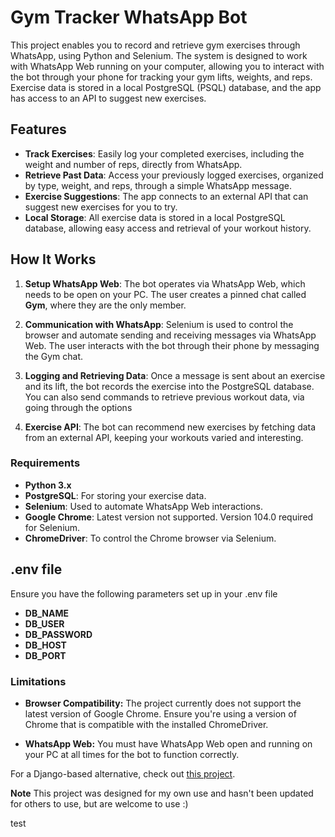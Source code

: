 # Gym Tracker WhatsApp Bot

This project enables you to record and retrieve gym exercises through WhatsApp, using Python and Selenium. The system is designed to work with WhatsApp Web running on your computer, allowing you to interact with the bot through your phone for tracking your gym lifts, weights, and reps. Exercise data is stored in a local PostgreSQL (PSQL) database, and the app has access to an API to suggest new exercises.

## Features

- **Track Exercises**: Easily log your completed exercises, including the weight and number of reps, directly from WhatsApp.
- **Retrieve Past Data**: Access your previously logged exercises, organized by type, weight, and reps, through a simple WhatsApp message.
- **Exercise Suggestions**: The app connects to an external API that can suggest new exercises for you to try.
- **Local Storage**: All exercise data is stored in a local PostgreSQL database, allowing easy access and retrieval of your workout history.

## How It Works

1. **Setup WhatsApp Web**: The bot operates via WhatsApp Web, which needs to be open on your PC. The user creates a pinned chat called **Gym**, where they are the only member.
   
2. **Communication with WhatsApp**: Selenium is used to control the browser and automate sending and receiving messages via WhatsApp Web. The user interacts with the bot through their phone by messaging the Gym chat.

3. **Logging and Retrieving Data**: Once a message is sent about an exercise and its lift, the bot records the exercise into the PostgreSQL database. You can also send commands to retrieve previous workout data, via going through the options

4. **Exercise API**: The bot can recommend new exercises by fetching data from an external API, keeping your workouts varied and interesting.

### Requirements

- **Python 3.x**
- **PostgreSQL**: For storing your exercise data.
- **Selenium**: Used to automate WhatsApp Web interactions.
- **Google Chrome**: Latest version not supported. Version 104.0 required for Selenium.
- **ChromeDriver**: To control the Chrome browser via Selenium.

## .env file
Ensure you have the following parameters set up in your .env file
- **DB_NAME**
- **DB_USER**
- **DB_PASSWORD**
- **DB_HOST**
- **DB_PORT**

### Limitations
- **Browser Compatibility:** The project currently does not support the latest version of Google Chrome. Ensure you're using a version of Chrome that is compatible with the installed ChromeDriver.

- **WhatsApp Web:** You must have WhatsApp Web open and running on your PC at all times for the bot to function correctly.

For a Django-based alternative, check out [this project](https://github.com/Dani-r-36/django_gym).

**Note** This project was designed for my own use and hasn't been updated for others to use, but are welcome to use :)

test
